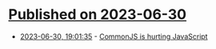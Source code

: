 # [Published on 2023-06-30](index.md)

* [2023-06-30, 19:01:35](https://lobste.rs/s/m7igmh/commonjs_is_hurting_javascript) - [CommonJS is hurting JavaScript](https://deno.com/blog/commonjs-is-hurting-javascript)
